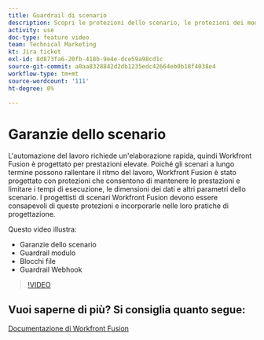 ```yaml
---
title: Guardrail di scenario
description: Scopri le protezioni dello scenario, le protezioni dei moduli, le protezioni dei file e le protezioni del webhook, tutto in [!DNL Adobe Workfront Fusion].
activity: use
doc-type: feature video
team: Technical Marketing
kt: Jira ticket
exl-id: 8d873fa6-20fb-418b-9e4e-dce59a98cd1c
source-git-commit: a0aa8328842d2db1235edc42664eb0b18f4038e4
workflow-type: tm+mt
source-wordcount: '111'
ht-degree: 0%

---
```


# Garanzie dello scenario

L&#39;automazione del lavoro richiede un&#39;elaborazione rapida, quindi Workfront Fusion è progettato per prestazioni elevate. Poiché gli scenari a lungo termine possono rallentare il ritmo del lavoro, Workfront Fusion è stato progettato con protezioni che consentono di mantenere le prestazioni e limitare i tempi di esecuzione, le dimensioni dei dati e altri parametri dello scenario. I progettisti di scenari Workfront Fusion devono essere consapevoli di queste protezioni e incorporarle nelle loro pratiche di progettazione.

Questo video illustra:

* Garanzie dello scenario
* Guardrail modulo
* Blocchi file
* Guardrail Webhook

>[!VIDEO](https://video.tv.adobe.com/v/335314/?quality=12)

## Vuoi saperne di più? Si consiglia quanto segue:

[Documentazione di Workfront Fusion](https://experienceleague.adobe.com/docs/workfront/using/adobe-workfront-fusion/workfront-fusion-2.html?lang=en)
